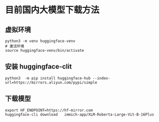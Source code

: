 # 目前国内大模型下载方法

## 虚拟环境
```
python3 -m venv huggingface-venv
# 激活环境
source huggingface-venv/bin/activate
```

## 安装 huggingface-clit 

```
python3  -m pip install huggingface-hub --index-url=https://mirrors.aliyun.com/pypi/simple
```

## 下载模型
```
export HF_ENDPOINT=https://hf-mirror.com
huggingface-cli download   immich-app/XLM-Roberta-Large-Vit-B-16Plus
```


